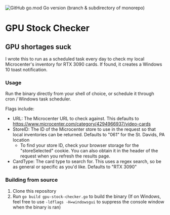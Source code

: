 ![GitHub go.mod Go version (branch & subdirectory of monorepo)](https://img.shields.io/github/go-mod/go-version/palten08/miscellaneous/master?filename=Go%2Fgpu-stock-checker%2Fgo.mod&style=flat-square)

# GPU Stock Checker
## GPU shortages suck

I wrote this to run as a scheduled task every day to check my local Microcenter's inventory for RTX 3090 cards. If found, it creates a Windows 10 toast notification.

### Usage

 Run the binary directly from your shell of choice, or schedule it through cron / Windows task scheduler.

 Flags include:

 - URL: The Microcenter URL to check against. This defaults to https://www.microcenter.com/category/4294966937/video-cards
 - StoreID: The ID of the Microcenter store to use in the request so that local inventories can be returned. Defaults to "061" for the St. Davids, PA location
   - To find your store ID, check your browser storage for the "storeSelected" cookie. You can also obtain it in the header of the request when you refresh the results page.
 - CardType: The card type to search for. This uses a regex search, so be as general or specific as you'd like. Defaults to "RTX 3090"

### Building from source

1. Clone this repository
2. Run `go build gpu-stock-checker.go` to build the binary (If on Windows, feel free to use `-ldflags -H=windowsgui` to suppress the console window when the binary is ran)
